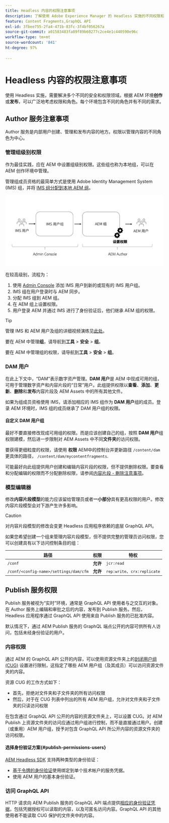 ```yaml
---
title: Headless 内容的权限注意事项
description: 了解使用 Adobe Experience Manager 的 Headless 实施的不同权限和 ACL 注意事项。了解创作环境和发布环境所需的不同角色和潜在权限级别。
feature: Content Fragments,GraphQL API
exl-id: 3fbee755-2fa4-471b-83fc-3f4bf056267a
source-git-commit: a01583483fa89f89b60277c2ce4e1c440590e96c
workflow-type: tm+mt
source-wordcount: '841'
ht-degree: 97%

---
```


# Headless 内容的权限注意事项

使用 Headless 实施，需要解决多个不同的安全和权限领域。根据 AEM 环境&#x200B;**创作**&#x200B;或&#x200B;**发布**，可以广泛地考虑权限和角色。每个环境包含不同的角色并有不同的需求。

## Author 服务注意事项

Author 服务是内部用户创建、管理和发布内容的地方。权限以管理内容的不同角色为中心。

### 管理组级别权限

作为最佳实践，应在 AEM 中设置组级别权限。这些组也称为本地组，可以在 AEM 创作环境中管理。

管理组成员资格的最简单方式是使用 Adobe Identity Management System (IMS) 组，并将 [IMS 组分配到本地 AEM 组](https://experienceleague.adobe.com/docs/experience-manager-cloud-service/content/security/ims-support.html?lang=zh-Hans#managing-permissions-in-aem)。

![Admin console 权限流](assets/admin-console-aem-group-permissions.png)

在较高级别，流程为：

1. 使用 [Admin Console](https://adminconsole.adobe.com/) 添加 IMS 用户到新的或现有的 IMS 用户组。
1. IMS 组在用户登录时与 AEM 同步。
1. 分配 IMS 组到 AEM 组。
1. 在 AEM 组上设置权限。
1. 用户登录 AEM 并通过 IMS 进行了身份验证后，他们继承 AEM 组的权限。

>[!TIP]
>
> 管理 IMS 和 AEM 用户及组的详细视频演练见[此处](https://experienceleague.adobe.com/docs/experience-manager-learn/cloud-service/accessing/overview.html?lang=zh-Hans)。

要在 AEM 中管理&#x200B;**组**，请导航到&#x200B;**工具** > **安全** > **组**。

要在 AEM 中管理组的权限，请导航到&#x200B;**工具** > **安全** > **组**。

### DAM 用户

在此上下文中，“DAM”表示数字资产管理。**DAM 用户**&#x200B;是 AEM 中现成可用的组，可用于管理数字资产和内容片段的“日常”用户。此组提供权限以&#x200B;**查看**、**添加**、**更新**、**删除**&#x200B;和&#x200B;**发布**&#x200B;内容片段及 AEM Assets 中的所有其他文件。

如果为组成员资格使用 IMS，请添加相应的 IMS 组作为 **DAM 用户**&#x200B;组的成员。登录 AEM 环境时，IMS 组的成员继承了 DAM 用户组的权限。

#### 自定义 DAM 用户组

最好不要直接修改现成可用组的权限。而是应该创建自己的组，按照 **DAM 用户**&#x200B;组权限建模，然后进一步限制对 AEM Assets 中不同&#x200B;**文件夹**&#x200B;的访问权限。

要获得更细粒度的权限，请使用 **权限** AEM中的控制台并更新路径 `/content/dam` 更具体的路径， `/content/dam/mycontentfragments`.

可能最好向此组提供用户创建和编辑内容片段的权限，但不提供删除权限。要查看和分配编辑的权限而不分配删除权限，请参阅[内容片段 - 删除注意事项](/help/sites-cloud/administering/content-fragments/content-fragments-delete.md)。

### 模型编辑器

修改&#x200B;**内容片段模型**&#x200B;的能力应该留给管理员或者&#x200B;**一小部分**&#x200B;具有更高权限的用户。修改内容片段模型会对下游产生许多影响。

>[!CAUTION]
>
>对内容片段模型的修改会变更 Headless 应用程序依赖的底层 GraphQL API。

如果您希望创建一个组来管理内容片段模型，但不提供完整的管理员访问权限，您可以创建具有以下访问控制条目的组：

| 路径 | 权限 | 特权 |
|-----| -------------| ---------|
| `/conf` | **允许** | `jcr:read` |
| `/conf/<config-name>/settings/dam/cfm` | **允许** | `rep:write`、`crx:replicate` |

## Publish 服务权限

Publish 服务被视为“实时”环境，通常是 GraphQL API 使用者与之交互的对象。在 Author 服务上编辑和审批之后的内容，发布到 Publish 服务。然后，Headless 应用程序通过 GraphQL API 使用来自 Publish 服务的已批准内容。

默认情况下，通过 AEM Publish 服务的 GraphQL 端点公开的内容可供所有人访问，包括未经身份验证的用户。

### 内容权限

通过 AEM 的 GraphQL API 公开的内容，可以使用资源文件夹上的[封闭用户组 (CUG)](https://experienceleague.adobe.com/docs/experience-manager-learn/assets/advanced/closed-user-groups.html?lang=zh-Hans) 设置进行限制，这指定了哪些 AEM 用户组（及其成员）可以访问资源文件夹的内容。

资源 CUG 的工作方式如下：

* 首先，拒绝对文件夹和子文件夹的所有访问权限
* 然后，对于在 CUG 列表中列出的所有 AEM 用户组，允许对文件夹和子文件夹的只读访问权限

在包含通过 GraphQL API 公开的内容的资源文件夹上，可以设置 CUG。对 AEM Publish 上资源文件夹的访问应通过用户组进行控制，而不是直接通过用户。创建（或重用）AEM 用户组，授予对包含 GraphQL API 所公开内容的资源文件夹的访问权限。

#### 选择身份验证方案{#publish-permissions-users}

[AEM Headless SDK](https://github.com/adobe/aem-headless-client-js#create-aemheadless-client) 支持两种类型的身份验证：

* [基于令牌的身份验证](/help/implementing/developing/introduction/generating-access-tokens-for-server-side-apis.md)使用绑定到单个技术帐户的服务凭据。
* 使用 AEM 用户的基本身份验证。

### 访问 GraphQL API

HTTP 请求向 AEM Publish 服务的 GraphQL API 端点提供[相应的身份验证凭据](https://github.com/adobe/aem-headless-client-js#create-aemheadless-client)，包括凭据授权可以读取的内容，以及可匿名访问内容。GraphQL API 的其他使用者不能读取 CUG 保护的文件夹中的内容。
